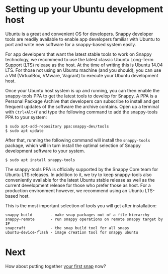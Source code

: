 # Setting up your Ubuntu development host

Ubuntu is a great and convenient OS for developers. Snappy developer tools are
readily available to enable app developers familiar with Ubuntu to port and
write new software for a snappy-based system easily.

For app developers that want the latest stable tools to work on Snappy
technology, we recommend to use the latest classic Ubuntu Long-Term Support
(LTS) release as the host. At the time of writing this is Ubuntu 14.04 LTS. For
those not using an Ubuntu machine (and you should), you can use a VM
(VirtualBox, VMware, Vagrant) to execute your Ubuntu development host.

Once your Ubuntu host system is up and running, you can then enable the
snappy-tools PPA to get the latest tools to develop for Snappy. A PPA is a
Personal Package Archive that developers can subscribe to install and get
frequent updates of the software the archive contains. Open up a terminal with
`Ctrl+Alt+T` and type the following command to add the snappy-tools PPA to
your system:

	$ sudo apt-add-repository ppa:snappy-dev/tools
	$ sudo apt update

After that, running the following command will install the `snappy-tools`
package, which will in turn install the optimal selection of Snappy development
software to your system.

	$ sudo apt install snappy-tools

The snappy-tools PPA is officially supported by the Snappy Core team for
Ubuntu LTS releases.  In addition to it, we try to keep snappy-tools also
conveniently available for the latest Ubuntu stable release as well as the
current development release for those who prefer those as host. For a
production environment however, we recommend using an Ubuntu LTS-based host.

This is the most important selection of tools you will get after installation:

	snappy build        - make snap packages out of a file hierarchy
	snappy-remote 	    - run snappy operations on remote snappy target by IP
	snapcraft           - the snap build tool for all snaps
	ubuntu-device-flash - image creation tool for snappy ubuntu

# Next

How about putting together [your first snap](your-first-snap.md) now?
